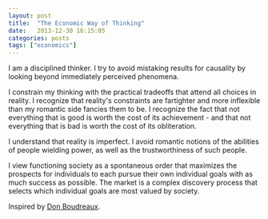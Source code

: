 ```yaml
---
layout: post
title:  "The Economic Way of Thinking"
date:   2013-12-30 16:15:05
categories: posts
tags: ["economics"]
---
```


I am a disciplined thinker.  I try to avoid mistaking results for causality by looking beyond immediately perceived phenomena.

I constrain my thinking with the practical tradeoffs that attend all choices in reality.  I recognize that reality's constraints are fartighter and more inflexible than my romantic side fancies them to be.  I recognize the fact that not everything that is good is worth the cost of its achievement - and that not everything that is bad is worth the cost of its obliteration.

I understand that reality is imperfect.  I avoid romantic notions of the abilities of people wielding power, as well as the trustworthiness of such people.

I view functioning society as a spontaneous order that maximizes the prospects for individuals to each pursue their own individual goals with as much success as possible.  The market is a complex discovery process that selects which individual goals are most valued by society.

Inspired by [Don Boudreaux][link].

[link]:http://cafehayek.com/2013/12/three-non-economic-ways-of-thinking.html

